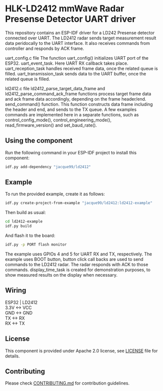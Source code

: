 # HLK-LD2412 mmWave Radar Presense Detector UART driver

This repository contains an ESP-IDF driver for a LD242 Presense detector connected over UART.
The LD2412 radar sends target measurement result data peridocally to the UART interface.
It also receives commands from controller and responds by ACK frame. 

uart_config.c file
The function uart_config() initializes UART port of the ESP32.
uart_event_task. Here UART RX callback takes place. 
uart_reception_task handles received frame data, once the related queue is filled. 
uart_transmission_task sends data to the UART buffer, once the related queue is filled.

ld2412.c file
ld2412_parse_target_data_frame and ld2412_parse_command_ack_frame functions process target frame data and ack frame data accordingly, depending on the frame header/end.
send_command() function. This function constructs data frame including the header and end, and sends to the TX queue.
A few examples commands are implemented here in a separate functions, such as control_config_mode(), control_engineering_mode(), read_firmware_version() and set_baud_rate().

## Using the component

Run the following command in your ESP-IDF project to install this component:
```bash
idf.py add-dependency "jacque99/ld2412"
```

## Example

To run the provided example, create it as follows:
```bash
idf.py create-project-from-example "jacque99/ld2412:ld2412-example"
```

Then build as usual:
```bash
cd ld2412-example
idf.py build
```

And flash it to the board:
```bash
idf.py -p PORT flash monitor
```

The example uses GPIOs 4 and 5 for UART RX and TX, respectively.
The example uses BOOT button, button click call backs are used to send commands to the LD2412 radar. 
The radar responds with ACK to those commands. 
display_time_task is created for demonstration purposes, to show measured results on the display when necessary. 

## Wiring

ESP32 | LD2412 <br />
3.3V <-> VCC <br />
GND  <-> GND <br />
TX   <-> RX <br />
RX   <-> TX 

## License

This component is provided under Apache 2.0 license, see [LICENSE](LICENSE.md) file for details.

## Contributing

Please check [CONTRIBUTING.md](CONTRIBUTING.md) for contribution guidelines.